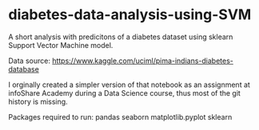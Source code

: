 # diabetes-data-analysis-using-SVM

A short analysis with predicitons of a diabetes dataset using sklearn Support Vector Machine model.

Data source:
https://www.kaggle.com/uciml/pima-indians-diabetes-database

I orginally created a simpler version of that notebook as an assignment at infoShare Academy during a Data Science course, thus most of the git history is missing.

Packages required to run:
pandas
seaborn
matplotlib.pyplot
sklearn